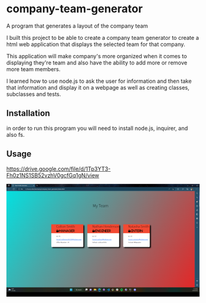 # company-team-generator

A program that generates a layout of the company team


I built this project to be able to create a company team generator to create a html web application that displays the selected team for that company.

This application will make company's more organized when it comes to displaying they're team and also have the ability to add more or remove more team members.

I learned how to use node.js to ask the user for information and then take that information and display it on a webpage as well as creating classes, subclasses and tests.




## Installation


in order to run this program you will need to install node.js, inquirer, and also fs. 

## Usage

https://drive.google.com/file/d/1Tp3YT3-Fh0z1NS1SB52vzhV0gcfGq1gN/view



![alt text](assets/images/company.png)

